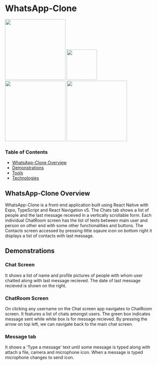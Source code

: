 # WhatsApp-Clone

<img src = "https://user-images.githubusercontent.com/57967961/186033915-5317f271-c633-4497-a7c9-92aa0972faea.png" width="200" >    <img src = "https://user-images.githubusercontent.com/57967961/186034350-cb76b721-9364-455d-82e3-735270c838d3.png" width="100" > <img src = "https://user-images.githubusercontent.com/57967961/186034747-2e5633cf-02ba-4ef6-927f-ebb9a6edcda2.png" width="200" > <img src = "https://user-images.githubusercontent.com/57967961/186193335-c257aef5-473b-4e5d-8fc7-a5e3264623ec.jpeg" width="200" > 

### Table of Contents

- [WhatsApp-Clone Overview](#whatsapp-clone-overview) 
- [Demonstrations](#demonstrations)
- [Tools](#tools)
- [Technologies](#technologies)

## WhatsApp-Clone Overview

WhatsApp-Clone is a front-end application built using React Native with Expo, TypeScript and React Navigation v5. The Chats tab shows a list of people and the last message received in a vertically scrollable form. Each individual ChatRoom screen has the list of texts between main user and person on other end with some other functionalities and buttons. The Contacts screen accessed by pressing little sqaure icon on bottom right it displays a list of contacts with last message.

## Demonstrations

### Chat Screen

It shows a list of name and profile pictures of people with whom user chatted along with last message recieved. The date of last message recieved is shown on the right.

### ChatRoom Screen

On clicking any username on the Chat screen app navigates to ChatRoom screen. It features a list of chats amongst users. The green box indicates message sent while white box is for message recieved. By pressing the arrow on top left, we can navigate back to the main chat screen. 

### Message tab 

It shows a 'Type a message' text until some message is typed along with attach a file, camera and microphone icon. When a message is typed microphone changes to send icon. 


